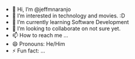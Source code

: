 - 👋 Hi, I’m @jeffmnaranjo
- 👀 I’m interested in technology and movies. :D
- 🌱 I’m currently learning Software Development
- 💞️ I’m looking to collaborate on not sure yet.
- 📫 How to reach me ...
- 😄 Pronouns: He/Him
- ⚡ Fun fact: ...

<!---
jeffmnaranjo/jeffmnaranjo is a ✨ special ✨ repository because its `README.md` (this file) appears on your GitHub profile.
You can click the Preview link to take a look at your changes.
--->

